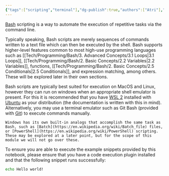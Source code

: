 ```yaml
---
{"tags":["scripting","terminal"],"dg-publish":true,"authors":["Atri"],"permalink":"/tech/programming/bash/1-start/1-2-getting-started/","dgPassFrontmatter":true,"noteIcon":"","created":"2024-03-04T11:24:31.170-05:00","updated":"2024-03-08T03:26:13.448-05:00"}
---
```


[Bash](https://www.gnu.org/software/bash/) scripting is a way to automate the execution of repetitive tasks via the command line.

Typically speaking, Bash scripts are merely sequences of commands written to a text file which can then be executed by the shell. Bash supports higher-level features common to most high-use programming languages such as [[Tech/Programming/Bash/3. Advanced Concepts/3.1 Loops\|3.1 Loops]], [[Tech/Programming/Bash/2. Basic Concepts/2.2 Variables\|2.2 Variables]], functions, [[Tech/Programming/Bash/2. Basic Concepts/2.5 Conditionals\|2.5 Conditionals]], and expression matching, among others. These will be explored later in their own sections.

Bash scripts are typically best suited for execution on MacOS and Linux, however they can run on windows when an appropriate shell emulator is present. For this it is recommended that you have [WSL 2](https://learn.microsoft.com/en-us/windows/wsl/install) installed with [Ubuntu](https://ubuntu.com/desktop/wsl) as your distribution (the documentation is written with this in mind). Alternatively, you may use a terminal emulator such as Git Bash (provided with [Git](https://git-scm.com/)) to execute commands manually.

```ad-note
Windows has its own built-in analogs that accomplish the same task as Bash, such as [Batch](https://en.wikipedia.org/wiki/Batch_file) files, or [PowerShell](https://en.wikipedia.org/wiki/PowerShell) scripting. These may be explored at a later point, but for the scope of this module we will not go over these.
```

To ensure you are able to execute the example snippets provided by this notebook, please ensure that you have a code execution plugin installed and that the following snippet runs successfully:

```bash
echo Hello world!
```